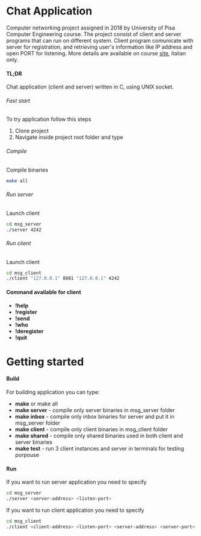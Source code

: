 # Chat Application

Computer networking project assigned in 2018 by University of Pisa Computer Engineering course.
The project consist of client and server programs that can run on different system.
Client program comunicate with server for registration, and retrieving user's information like IP address and open PORT for listening.
More details are available on course [site](http://www2.ing.unipi.it/c.vallati/files/reti/Progetto2017.pdf), italian only.

#### TL;DR

Chat application (client and server) written in C, using UNIX socket.

###### Fast start
To try application follow this steps
    
1. Clone project
2. Navigate inside project root folder and type

###### Compile
 Compile binaries
 
```sh
make all
```

###### Run server
Launch client

```sh
cd msg_server
./server 4242
```

###### Run client
Launch client
```sh
cd msg_client
./client "127.0.0.1" 8081 "127.0.0.1" 4242
```

#### Command available for client

  - **!help**
  - **!register <username>**
  - **!send <username>**
  - **!who**
  - **!deregister <username>**
  - **!quit**

# Getting started

#### Build

For building application you can type:

  - **make** or make all
  - **make server** - compile only server binaries in msg_server folder
  - **make inbox** - compile only inbox binaries for server and put it in msg_server folder
  - **make client** - compile only client binaries in msg_client folder
  - **make shared** - compile only shared binaries used in both client and server binaries
  - **make test** - run 3 client instances and server in terminals for testing porpouse

####  Run

If you want to run server application you need to specify
```sh
cd msg_server
./server <server-address> <listen-port> 
```

If you want to run client application you need to specify
```sh
cd msg_client
./client <client-address> <listen-port> <server-address> <server-port>
```
